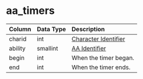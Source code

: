 # aa\_timers

| Column | Data Type | Description |
| :--- | :--- | :--- |
| charid | int | [Character Identifier](https://github.com/EQEmu/docs-db-schema/tree/e0eb157dbf5563b03c0faf391abc87ec69239f4a/docs/schema/categories/aas/character_data.md) |
| ability | smallint | [AA Identifier](aa_ability.md) |
| begin | int | When the timer began. |
| end | int | When the timer ends. |

